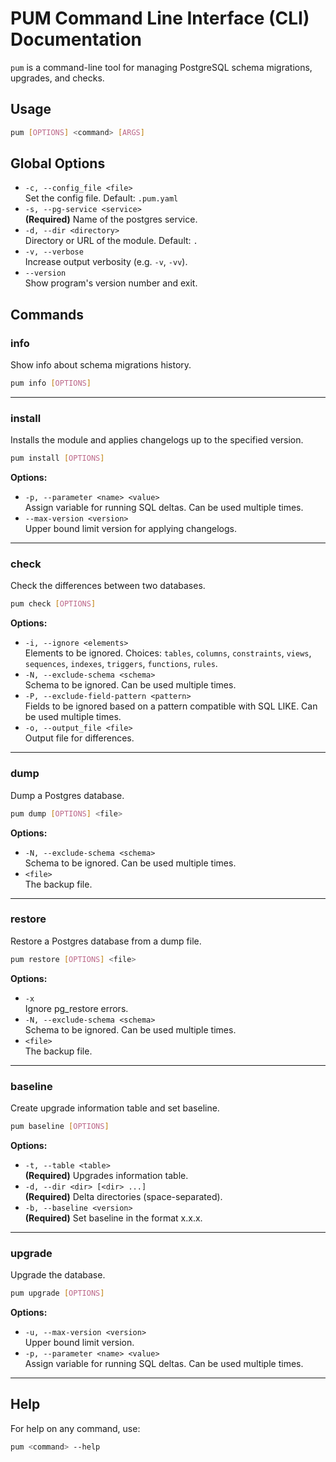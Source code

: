 # PUM Command Line Interface (CLI) Documentation

`pum` is a command-line tool for managing PostgreSQL schema migrations, upgrades, and checks.

## Usage

```sh
pum [OPTIONS] <command> [ARGS]
```

## Global Options

- `-c, --config_file <file>`  
  Set the config file. Default: `.pum.yaml`
- `-s, --pg-service <service>`  
  **(Required)** Name of the postgres service.
- `-d, --dir <directory>`  
  Directory or URL of the module. Default: `.`
- `-v, --verbose`  
  Increase output verbosity (e.g. `-v`, `-vv`).
- `--version`  
  Show program's version number and exit.

## Commands

### info

Show info about schema migrations history.

```sh
pum info [OPTIONS]
```

---

### install

Installs the module and applies changelogs up to the specified version.

```sh
pum install [OPTIONS]
```

**Options:**

- `-p, --parameter <name> <value>`  
  Assign variable for running SQL deltas. Can be used multiple times.
- `--max-version <version>`  
  Upper bound limit version for applying changelogs.

---

### check

Check the differences between two databases.

```sh
pum check [OPTIONS]
```

**Options:**

- `-i, --ignore <elements>`  
  Elements to be ignored. Choices: `tables`, `columns`, `constraints`, `views`, `sequences`, `indexes`, `triggers`, `functions`, `rules`.
- `-N, --exclude-schema <schema>`  
  Schema to be ignored. Can be used multiple times.
- `-P, --exclude-field-pattern <pattern>`  
  Fields to be ignored based on a pattern compatible with SQL LIKE. Can be used multiple times.
- `-o, --output_file <file>`  
  Output file for differences.

---

### dump

Dump a Postgres database.

```sh
pum dump [OPTIONS] <file>
```

**Options:**

- `-N, --exclude-schema <schema>`  
  Schema to be ignored. Can be used multiple times.
- `<file>`  
  The backup file.

---

### restore

Restore a Postgres database from a dump file.

```sh
pum restore [OPTIONS] <file>
```

**Options:**

- `-x`  
  Ignore pg_restore errors.
- `-N, --exclude-schema <schema>`  
  Schema to be ignored. Can be used multiple times.
- `<file>`  
  The backup file.

---

### baseline

Create upgrade information table and set baseline.

```sh
pum baseline [OPTIONS]
```

**Options:**

- `-t, --table <table>`  
  **(Required)** Upgrades information table.
- `-d, --dir <dir> [<dir> ...]`  
  **(Required)** Delta directories (space-separated).
- `-b, --baseline <version>`  
  **(Required)** Set baseline in the format x.x.x.

---

### upgrade

Upgrade the database.

```sh
pum upgrade [OPTIONS]
```

**Options:**

- `-u, --max-version <version>`  
  Upper bound limit version.
- `-p, --parameter <name> <value>`  
  Assign variable for running SQL deltas. Can be used multiple times.

---

## Help

For help on any command, use:

```sh
pum <command> --help
```
